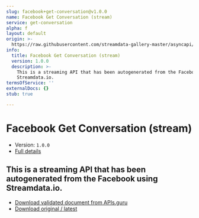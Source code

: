 ```yaml
---
slug: facebook+get-conversation@v1.0.0
name: Facebook Get Conversation (stream)
service: get-conversation
alpha: f
layout: default
origin: >-
  https://raw.githubusercontent.com/streamdata-gallery-master/asyncapi/master/_listings/facebook/facebook-get-conversation-stream-async.md
info:
  title: Facebook Get Conversation (stream)
  version: 1.0.0
  description: >-
    This is a streaming API that has been autogenerated from the Facebook using
    Streamdata.io.
termsOfService: ''
externalDocs: {}
stub: true

---
```

# Facebook Get Conversation (stream)

* Version: `1.0.0`
* [Full details](../html/facebook+get-conversation@v1.0.0.html)



## This is a streaming API that has been autogenerated from the Facebook using Streamdata.io.



* [Download validated document from APIs.guru](https://raw.githubusercontent.com/APIs-guru/asyncapi-directory/master/docs/APIs/facebook%2Bget-conversation%40v1.0.0.yaml)
* [Download original / latest](https://raw.githubusercontent.com/streamdata-gallery-master/asyncapi/master/_listings/facebook/facebook-get-conversation-stream-async.md)

<script type="application/ld+json">
{
  "@context": "http://schema.org/",
  "@type": "WebAPI",
  "description": "This is a streaming API that has been autogenerated from the Facebook using Streamdata.io.",
  "documentation": "",

  "name": "Facebook Get Conversation (stream)"
}
</script>
